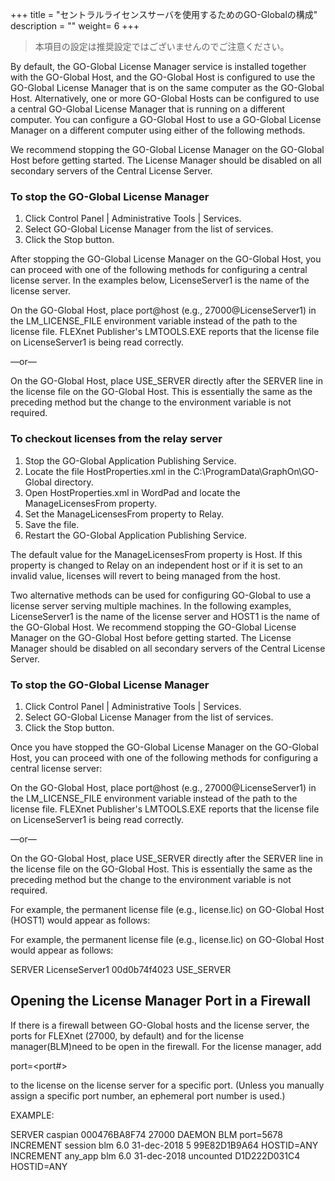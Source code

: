 +++
title = "セントラルライセンスサーバを使用するためのGO-Globalの構成"
description = ""
weight= 6
+++


>本項目の設定は推奨設定ではございませんのでご注意ください。

By default, the GO-Global License Manager service is installed together with the GO-Global Host, and the GO-Global Host is configured to use the GO-Global License Manager that is on the same computer as the GO-Global Host. Alternatively, one or more GO-Global Hosts can be configured to use a central GO-Global License Manager that is running on a different computer. You can configure a GO-Global Host to use a GO-Global License Manager on a different computer using either of the following methods.

We recommend stopping the GO-Global License Manager on the GO-Global Host before getting started. The License Manager should be disabled on all secondary servers of the Central License Server.

### To stop the GO-Global License Manager

1. Click Control Panel | Administrative Tools | Services.
2. Select GO-Global License Manager from the list of services.
3. Click the Stop button.

After stopping the GO-Global License Manager on the GO-Global Host, you can proceed with one of the following methods for configuring a central license server. In the examples below, LicenseServer1 is the name of the license server.

On the GO-Global Host, place port@host (e.g., 27000@LicenseServer1) in the LM_LICENSE_FILE environment variable instead of the path to the license file. FLEXnet Publisher's LMTOOLS.EXE reports that the license file on LicenseServer1 is being read correctly.

—or—

On the GO-Global Host, place USE_SERVER directly after the SERVER line in the license file on the GO-Global Host. This is essentially the same as the preceding method but the change to the environment variable is not required.

### To checkout licenses from the relay server

1. Stop the GO-Global Application Publishing Service.
2. Locate the file HostProperties.xml in the C:\ProgramData\GraphOn\GO-Global directory.
3. Open HostProperties.xml in WordPad and locate the ManageLicensesFrom property.
4. Set the ManageLicensesFrom property to Relay.
5. Save the file.
6. Restart the GO-Global Application Publishing Service.

The default value for the ManageLicensesFrom property is Host. If this property is changed to Relay on an independent host or if it is set to an invalid value, licenses will revert to being managed from the host.

Two alternative methods can be used for configuring GO-Global to use a license server serving multiple machines. In the following examples, LicenseServer1 is the name of the license server and HOST1 is the name of the GO-Global Host. We recommend stopping the GO-Global License Manager on the GO-Global Host before getting started. The License Manager should be disabled on all secondary servers of the Central License Server.

### To stop the GO-Global License Manager

1. Click Control Panel | Administrative Tools | Services.
2. Select GO-Global License Manager from the list of services.
3. Click the Stop button.

Once you have stopped the GO-Global License Manager on the GO-Global Host, you can proceed with one of the following methods for configuring a central license server:

On the GO-Global Host, place port@host (e.g., 27000@LicenseServer1) in the LM_LICENSE_FILE environment variable instead of the path to the license file. FLEXnet Publisher's LMTOOLS.EXE reports that the license file on LicenseServer1 is being read correctly.

—or—

On the GO-Global Host, place USE_SERVER directly after the SERVER line in the license file on the GO-Global Host. This is essentially the same as the preceding method but the change to the environment variable is not required.

For example, the permanent license file (e.g., license.lic) on GO-Global Host (HOST1) would appear as follows:

For example, the permanent license file (e.g., license.lic) on GO-Global Host would appear as follows: 

SERVER LicenseServer1 00d0b74f4023
USE_SERVER

## Opening the License Manager Port in a Firewall

If there is a firewall between GO-Global hosts and the license server, the ports for FLEXnet (27000, by default) and for the license manager(BLM)need to be open in the firewall. For the license manager, add

port=<port#>

to the license on the license server for a specific port. (Unless you manually assign a specific port number, an ephemeral port number is used.)

EXAMPLE:

SERVER caspian 000476BA8F74 27000
DAEMON BLM port=5678
INCREMENT session blm 6.0 31-dec-2018 5 99E82D1B9A64 HOSTID=ANY
INCREMENT any_app blm 6.0 31-dec-2018 uncounted D1D222D031C4
HOSTID=ANY


